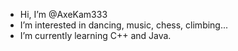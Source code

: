 - Hi, I’m @AxeKam333
- I’m interested in dancing, music, chess, climbing...
- I’m currently learning C++ and Java.
